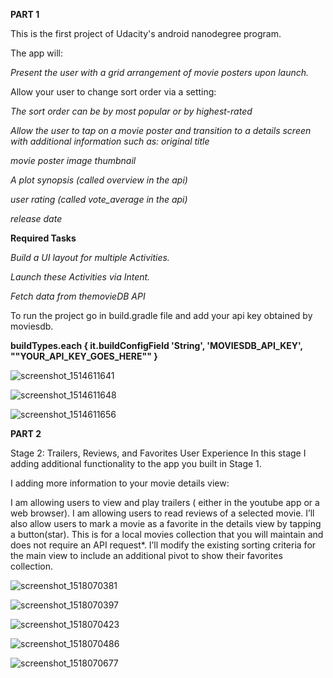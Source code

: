 
**PART 1**

This is the first project of Udacity's android nanodegree program. 

The  app will:

*Present the user with a grid arrangement of movie posters upon launch.*

Allow your user to change sort order via a setting:

*The sort order can be by most popular or by highest-rated*

*Allow the user to tap on a movie poster and transition to a details screen with additional information such as:
original title*

*movie poster image thumbnail*

*A plot synopsis (called overview in the api)*

*user rating (called vote_average in the api)*

*release date*

**Required Tasks**

*Build a UI layout for multiple Activities.*

*Launch these Activities via Intent.*

*Fetch data from themovieDB API*

To run the project go in build.gradle file and add your api key obtained by moviesdb.

**buildTypes.each {
        it.buildConfigField 'String', 'MOVIESDB_API_KEY', "\"YOUR_API_KEY_GOES_HERE\""
    }**

![screenshot_1514611641](https://user-images.githubusercontent.com/7755518/34451579-f3aa9c5c-ed32-11e7-9d9c-1138ac04da70.png)

![screenshot_1514611648](https://user-images.githubusercontent.com/7755518/34451580-f6073a78-ed32-11e7-955b-30a36b398b73.png)

![screenshot_1514611656](https://user-images.githubusercontent.com/7755518/34451581-f815972e-ed32-11e7-8e2d-f43a3acc60fb.png)


**PART 2**

Stage 2: Trailers, Reviews, and Favorites
User Experience
In this stage I adding additional functionality to the app you built in Stage 1.


I adding more information to your movie details view:

I am allowing users to view and play trailers ( either in the youtube app or a web browser).
I am allowing users to read reviews of a selected movie.
I’ll also allow users to mark a movie as a favorite in the details view by tapping a button(star). This is for a local movies collection that you will maintain and does not require an API request*.
I’ll modify the existing sorting criteria for the main view to include an additional pivot to show their favorites collection.

![screenshot_1518070381](https://user-images.githubusercontent.com/7755518/35958222-469e064e-0ca8-11e8-9c4e-8e014917c39b.png)


![screenshot_1518070397](https://user-images.githubusercontent.com/7755518/35958245-64b79c80-0ca8-11e8-9143-167c1892261a.png)


![screenshot_1518070423](https://user-images.githubusercontent.com/7755518/35958261-7bfee218-0ca8-11e8-830f-f375e4a7fbaa.png)


![screenshot_1518070486](https://user-images.githubusercontent.com/7755518/35958274-8ced7eb8-0ca8-11e8-9573-db38392177c1.png)


![screenshot_1518070677](https://user-images.githubusercontent.com/7755518/35958288-a142cf80-0ca8-11e8-96ff-7bccc60211a5.png)

